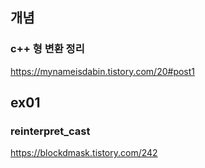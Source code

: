 ## 개념
### c++ 형 변환 정리
https://mynameisdabin.tistory.com/20#post1


## ex01
### reinterpret_cast
https://blockdmask.tistory.com/242


